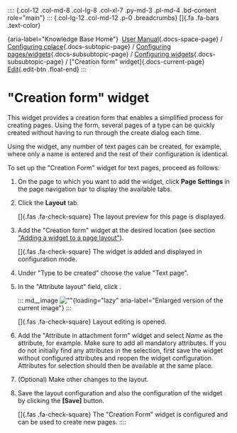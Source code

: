 :::: {.col-12 .col-md-8 .col-lg-8 .col-xl-7 .py-md-3 .pl-md-4 .bd-content role="main"}
::: {.col-lg-12 .col-md-12 .p-0 .breadcrumbs}
[]{.fa .fa-bars .text-color}

[](https://docs.cplace.io/){aria-label="Knowledge Base Home"}  [User
Manual](/user-manual-en/){.docs-space-page} / [Configuring
cplace](/user-manual-en/cplace-konfigurieren/){.docs-subtopic-page} /
[Configuring
pages/widgets](/user-manual-en/cplace-konfigurieren/seiten-widgets-konfiguriere/){.docs-subsubtopic-page}
/ [Configuring
widgets](/user-manual-en/cplace-konfigurieren/seiten-widgets-konfiguriere/widgets-konfigurieren/){.docs-subsubtopic-page}
/ [\"Creation form\" widget]{.docs-current-page} [
Edit](https://github.com/collaborationfactory/cplace-doc-user-enu/blob/release/25.2/cplace-konfigurieren/seiten-widgets-konfiguriere/widgets-konfigurieren/anlageformular-widget.md){.edit-btn
.float-end}
:::

# "Creation form" widget

This widget provides a creation form that enables a simplified process
for creating pages. Using the form, several pages of a type can be
quickly created without having to run through the create dialog each
time.

Using the widget, any number of text pages can be created, for example,
where only a name is entered and the rest of their configuration is
identical.

To set up the "Creation Form" widget for text pages, proceed as follows:

1.  On the page to which you want to add the widget, click **Page
    Settings** in the page navigation bar to display the available tabs.

2.  Click the **Layout** tab.

    []{.fas .fa-check-square} The layout preview for this page is
    displayed.

3.  Add the "Creation form" widget at the desired location (see section
    ["Adding a widget to a page
    layout"](/user-manual-en/cplace-konfigurieren/seiten-widgets-konfiguriere/widget-zu-seitenlayout-hinzufuegen/)).

    []{.fas .fa-check-square} The widget is added and displayed in
    configuration mode.

4.  Under "Type to be created" choose the value "Text page".

5.  In the "Attribute layout" field, click .

    ::: md__image
    [](../../../../graphics/cplace-konfigurieren/Anlageformular-Layout-de.png)
    ![\"\"](../../../../graphics/cplace-konfigurieren/Anlageformular-Layout-de.png){loading="lazy"
    aria-label="Enlarged version of the current image"}
    :::

    []{.fas .fa-check-square} Layout editing is opened.

6.  Add the "Attribute in attachment form" widget and select *Name* as
    the attribute, for example. Make sure to add all mandatory
    attributes. If you do not initially find any attributes in the
    selection, first save the widget without configured attributes and
    reopen the widget configuration. Attributes for selection should
    then be available at the same place.

7.  (Optional) Make other changes to the layout.

8.  Save the layout configuration and also the configuration of the
    widget by clicking the **\[Save\]** button.

    []{.fas .fa-check-square} The "Creation Form" widget is configured
    and can be used to create new pages.
::::
